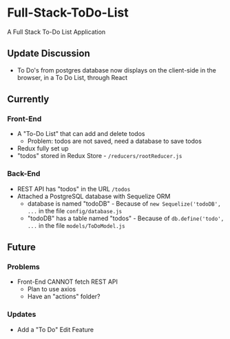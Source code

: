 # Full-Stack-ToDo-List
 A Full Stack To-Do List Application

## Update Discussion

- To Do's from postgres database now displays on the client-side in the browser, in a To Do List, through React

## Currently

### Front-End

- A "To-Do List" that can add and delete todos
  - Problem: todos are not saved, need a database to save todos
- Redux fully set up
- "todos" stored in Redux Store - `/reducers/rootReducer.js`

### Back-End
- REST API has "todos" in the URL `/todos`
- Attached a PostgreSQL database with Sequelize ORM
  - database is named "todoDB" - Because of `new Sequelize('todoDB', ...` in the file `config/database.js`
  - "todoDB" has a table named "todos" - Because of `db.define('todo', ...` in the file `models/ToDoModel.js`

## Future

### Problems
- Front-End CANNOT fetch REST API
  - Plan to use axios
  - Have an "actions" folder?

### Updates
- Add a "To Do" Edit Feature

